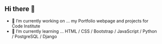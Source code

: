 ## Hi there 👋
- 🔭 I’m currently working on ... my Portfolio webpage and projects for Code Institute
- 🌱 I’m currently learning ... HTML / CSS / Bootstrap / JavaScript / Python / PostgreSQL / Django


<!--
**KernowPabloUK/KernowPabloUK** is a ✨ _special_ ✨ repository because its `README.md` (this file) appears on your GitHub profile.

Here are some ideas to get you started:

- 🔭 I’m currently working on ... my Portfolio webpage and projects for Code Institute
- 🌱 I’m currently learning ... HTML / CSS / Bootstrap / JavaScript / Python / PostgreSQL / Django
-->
